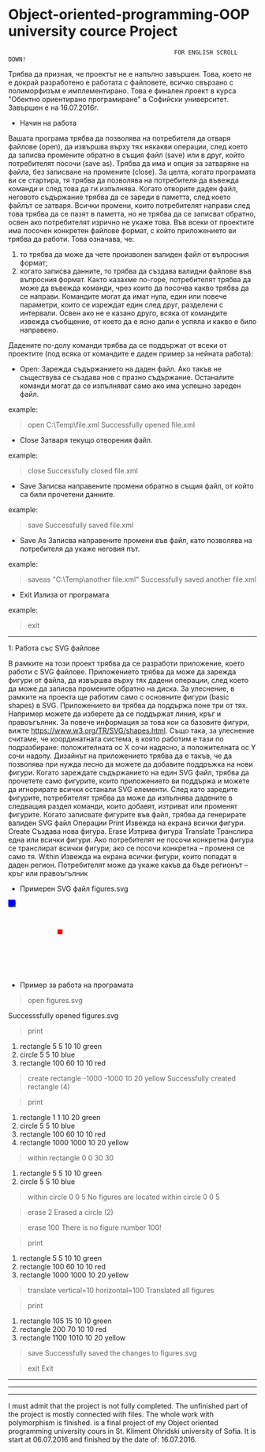 # Object-oriented-programming-OOP university cource Project

                                                   
                                                   FOR ENGLISH SCROLL  DOWN!
                                                    
Трябва да призная, че проектът не е напълно завършен. Това, което не е докрай разработено е работата с файловете, всичко свързано с полиморфизъм  е имплементирано. Това е финален проект в курса "Обектно ориентирано програмиране" в Софийски университет. 
Завършен е на 16.07.2016г. 


- Начин на работа

Вашата програма трябва да позволява на потребителя да отваря файлове (open), да извършва
върху тях някакви операции, след което да записва промените обратно в същия файл (save) или в
друг, който потребителят посочи (save as). Трябва да има и опция за затваряне на файла, без
записване на промените (close). За целта, когато програмата ви се стартира, тя трябва да позволява
на потребителя да въвежда команди и след това да ги изпълнява.
Когато отворите даден файл, неговото съдържание трябва да се зареди в паметта, след което
файлът се затваря. Всички промени, които потребителят направи след това трябва да се пазят в
паметта, но не трябва да се записват обратно, освен ако потребителят изрично не укаже това.
Във всеки от проектите има посочен конкретен файлове формат, с който приложението ви
трябва да работи. Това означава, че:
1. то трябва да може да чете произволен валиден файл от въпросния формат;
2. когато записва данните, то трябва да създава валидни файлове във въпросния формат.
Както казахме по-горе, потребителят трябва да може да въвежда команди, чрез които да
посочва какво трябва да се направи. Командите могат да имат нула, един или повече параметри,
които се изреждат един след друг, разделени с интервали.
Освен ако не е казано друго, всяка от командите извежда съобщение, от което да е ясно дали е
успяла и какво е било направено.

Дадените по-долу команди трябва да се поддържат от всеки от проектите (под всяка от
командите е даден пример за нейната работа):

- Open:
Зарежда съдържанието на даден файл. Ако такъв не съществува се създава нов с празно
съдържание.
Останалите команди могат да се изпълняват само ако има успешно зареден файл.

example:

> open C:\Temp\file.xml
Successfully opened file.xml

- Close
Затваря текущо отворения файл.

example:

> close
Successfully closed file.xml

- Save
Записва направените промени обратно в същия файл, от който са били прочетени данните.

example: 

> save
Successfully saved file.xml

- Save As
Записва направените промени във файл, като позволява на потребителя да укаже неговия път.

example:

> saveas "C:\Temp\another file.xml"
Successfully saved another file.xml

- Exit
Излиза от програмата

example:

> exit

----------------------------------------------------------------------------------------------------------------------------------------

1: Работа със SVG файлове

В рамките на този проект трябва да се разработи приложение, което работи с SVG файлове.
Приложението трябва да може да зарежда фигури от файла, да извършва върху тях дадени
операции, след което да може да записва промените обратно на диска.
За улеснение, в рамките на проекта ще работим само с основните фигури (basic shapes) в SVG.
Приложението ви трябва да поддържа поне три от тях. Например можете да изберете да се
поддържат линия, кръг и правоъгълник. За повече информация за това кои са базовите фигури,
вижте https://www.w3.org/TR/SVG/shapes.html.
Също така, за улеснение считаме, че координатната система, в която работим е тази по
подразбиране: положителната ос X сочи надясно, а положителната ос Y сочи надолу.
Дизайнът на приложението трябва да е такъв, че да позволява при нужда лесно да можете да
добавите поддръжка на нови фигури.
Когато зареждате съдържанието на един SVG файл, трябва да прочетете само фигурите, които
приложението ви поддържа и можете да игнорирате всички останали SVG елементи.
След като заредите фигурите, потребителят трябва да може да изпълнява дадените в
следващия раздел команди, които добавят, изтриват или променят фигурите.
Когато записвате фигурите във файл, трябва да генерирате валиден SVG файл
Операции
Print Извежда на екрана всички фигури.
Create Създава нова фигура.
Erase Изтрива фигура
Translate Транслира една или всички фигури. Ако потребителят не посочи конкретна
фигура се транслират всички фигури; ако се посочи конкретна – променя се
само тя.
Within Извежда на екрана всички фигури, които попадат в даден регион.
Потребителят може да укаже какъв да бъде регионът – кръг или
правоъгълник

- Примерен SVG файл figures.svg

<?xml version="1.0" standalone="no"?>
<!DOCTYPE svg PUBLIC "-//W3C//DTD SVG 1.1//EN"
 "http://www.w3.org/Graphics/SVG/1.1/DTD/svg11.dtd">
<svg>
 <rect x="5" y="5" width="10" height="10" fill="green" />
 <circle cx="5" cy="5" r="10" fill="blue" />
 <rect x="100" y="60" width="10" height="10" fill="red" />
</svg>


- Пример за работа на програмата

>open figures.svg

Successsfully opened figures.svg

> print
1. rectangle 5 5 10 10 green
2. circle 5 5 10 blue
3. rectangle 100 60 10 10 red

> create rectangle -1000 -1000 10 20 yellow
Successfully created rectangle (4)

>  print
1. rectangle 1 1 10 20 green
2. circle 5 5 10 blue
3. rectangle 100 60 10 10 red
4. rectangle 1000 1000 10 20 yellow

> within rectangle 0 0 30 30
1. rectangle 5 5 10 10 green
2. circle 5 5 10 blue

> within circle 0 0 5
No figures are located within circle 0 0 5

> erase 2
Erased a circle (2)

> erase 100
There is no figure number 100!

> print
1. rectangle 5 5 10 10 green
2. rectangle 100 60 10 10 red
3. rectangle 1000 1000 10 20 yellow

> translate vertical=10 horizontal=100
Translated all figures

> print
1. rectangle 105 15 10 10 green
2. rectangle 200 70 10 10 red
3. rectangle 1100 1010 10 20 yellow

> save
Successfully saved the changes to figures.svg

> exit
Exit



----------------------------------------------------------------------------------------------------------------------------------------
----------------------------------------------------------------------------------------------------------------------------------------
----------------------------------------------------------------------------------------------------------------------------------------



I must admit that the project is not fully completed. The unfinished part of the project is mostly connected with files. The whole work with polymorphism  is finished. is a final project of my Object oriented programming university cours in St. Kliment Ohridski university of Sofia. It is start at 06.07.2016 and finished by the date of: 16.07.2016.




